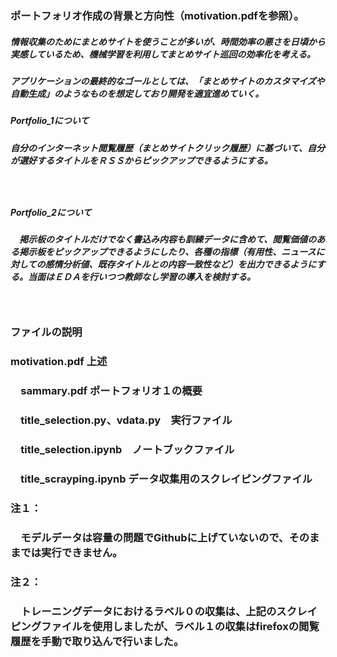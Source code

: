 ### ポートフォリオ作成の背景と方向性（motivation.pdfを参照）。
##### 情報収集のためにまとめサイトを使うことが多いが、時間効率の悪さを日頃から実感しているため、機械学習を利用してまとめサイト巡回の効率化を考える。
##### アプリケーションの最終的なゴールとしては、「まとめサイトのカスタマイズや自動生成」のようなものを想定しており開発を適宜進めていく。

##### Portfolio_1について
##### 自分のインターネット閲覧履歴（まとめサイトクリック履歴）に基づいて、自分が選好するタイトルをＲＳＳからピックアップできるようにする。
　
##### Portfolio_2について
##### 　掲示板のタイトルだけでなく書込み内容も訓練データに含めて、閲覧価値のある掲示板をピックアップできるようにしたり、各種の指標（有用性、ニュースに対しての感情分析値、既存タイトルとの内容一致性など）を出力できるようにする。当面はＥＤＡを行いつつ教師なし学習の導入を検討する。
　
### ファイルの説明
###   motivation.pdf 上述
### 　sammary.pdf ポートフォリオ１の概要
### 　title_selection.py、vdata.py　実行ファイル
### 　title_selection.ipynb　ノートブックファイル
### 　title_scrayping.ipynb  データ収集用のスクレイピングファイル
### 
### 注１：
### 　モデルデータは容量の問題でGithubに上げていないので、そのままでは実行できません。
### 注２：
### 　トレーニングデータにおけるラベル０の収集は、上記のスクレイピングファイルを使用しましたが、ラベル１の収集はfirefoxの閲覧履歴を手動で取り込んで行いました。
